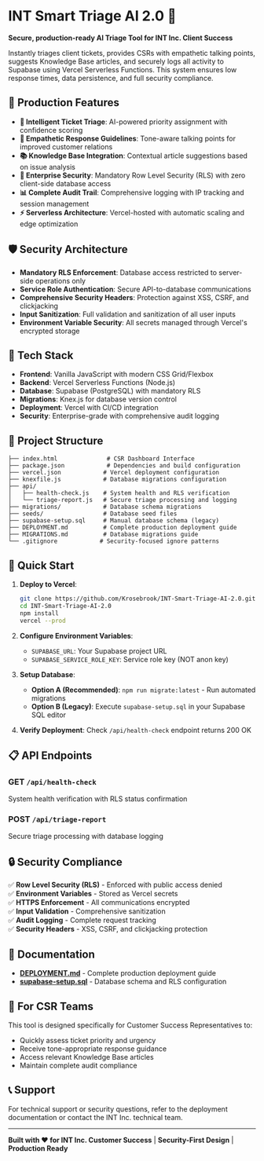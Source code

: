 # INT Smart Triage AI 2.0 🎯

**Secure, production-ready AI Triage Tool for INT Inc. Client Success**

Instantly triages client tickets, provides CSRs with empathetic talking points, suggests Knowledge Base articles, and securely logs all activity to Supabase using Vercel Serverless Functions. This system ensures low response times, data persistence, and full security compliance.

## 🚀 Production Features

- **🎯 Intelligent Ticket Triage**: AI-powered priority assignment with confidence scoring
- **💬 Empathetic Response Guidelines**: Tone-aware talking points for improved customer relations
- **📚 Knowledge Base Integration**: Contextual article suggestions based on issue analysis
- **🔐 Enterprise Security**: Mandatory Row Level Security (RLS) with zero client-side database access
- **📊 Complete Audit Trail**: Comprehensive logging with IP tracking and session management
- **⚡ Serverless Architecture**: Vercel-hosted with automatic scaling and edge optimization

## 🛡️ Security Architecture

- **Mandatory RLS Enforcement**: Database access restricted to server-side operations only
- **Service Role Authentication**: Secure API-to-database communications
- **Comprehensive Security Headers**: Protection against XSS, CSRF, and clickjacking
- **Input Sanitization**: Full validation and sanitization of all user inputs
- **Environment Variable Security**: All secrets managed through Vercel's encrypted storage

## 🔧 Tech Stack

- **Frontend**: Vanilla JavaScript with modern CSS Grid/Flexbox
- **Backend**: Vercel Serverless Functions (Node.js)
- **Database**: Supabase (PostgreSQL) with mandatory RLS
- **Migrations**: Knex.js for database version control
- **Deployment**: Vercel with CI/CD integration
- **Security**: Enterprise-grade with comprehensive audit logging

## 📁 Project Structure

```
├── index.html              # CSR Dashboard Interface
├── package.json            # Dependencies and build configuration
├── vercel.json            # Vercel deployment configuration
├── knexfile.js            # Database migrations configuration
├── api/
│   ├── health-check.js    # System health and RLS verification
│   └── triage-report.js   # Secure triage processing and logging
├── migrations/            # Database schema migrations
├── seeds/                 # Database seed files
├── supabase-setup.sql     # Manual database schema (legacy)
├── DEPLOYMENT.md          # Complete production deployment guide
├── MIGRATIONS.md          # Database migrations guide
└── .gitignore            # Security-focused ignore patterns
```

## 🚀 Quick Start

1. **Deploy to Vercel**:
   ```bash
   git clone https://github.com/Krosebrook/INT-Smart-Triage-AI-2.0.git
   cd INT-Smart-Triage-AI-2.0
   npm install
   vercel --prod
   ```

2. **Configure Environment Variables**:
   - `SUPABASE_URL`: Your Supabase project URL
   - `SUPABASE_SERVICE_ROLE_KEY`: Service role key (NOT anon key)

3. **Setup Database**: 
   - **Option A (Recommended)**: `npm run migrate:latest` - Run automated migrations
   - **Option B (Legacy)**: Execute `supabase-setup.sql` in your Supabase SQL editor

4. **Verify Deployment**: Check `/api/health-check` endpoint returns 200 OK

## 📋 API Endpoints

### GET `/api/health-check`
System health verification with RLS status confirmation

### POST `/api/triage-report`
Secure triage processing with database logging

## 🔒 Security Compliance

✅ **Row Level Security (RLS)** - Enforced with public access denied  
✅ **Environment Variables** - Stored as Vercel secrets  
✅ **HTTPS Enforcement** - All communications encrypted  
✅ **Input Validation** - Comprehensive sanitization  
✅ **Audit Logging** - Complete request tracking  
✅ **Security Headers** - XSS, CSRF, and clickjacking protection  

## 📖 Documentation

- **[DEPLOYMENT.md](./DEPLOYMENT.md)** - Complete production deployment guide
- **[supabase-setup.sql](./supabase-setup.sql)** - Database schema and RLS configuration

## 🎯 For CSR Teams

This tool is designed specifically for Customer Success Representatives to:
- Quickly assess ticket priority and urgency
- Receive tone-appropriate response guidance
- Access relevant Knowledge Base articles
- Maintain complete audit compliance

## 📞 Support

For technical support or security questions, refer to the deployment documentation or contact the INT Inc. technical team.

---

**Built with ❤️ for INT Inc. Customer Success** | **Security-First Design** | **Production Ready**
